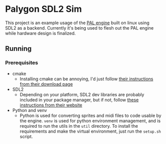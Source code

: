 # Palygon SDL2 Sim

This project is an example usage of the [PAL engine](https://github.com/benthacher/pal-engine) built on linux using SDL2 as a backend. Currently it's being used to flesh out the PAL engine while hardware design is finalized.

## Running

### Prerequisites

- cmake
    - Installing cmake can be annoying, I'd just follow [their instructions from their download page](https://cmake.org/download/)
- SDL2
    - Depending on your platform, SDL2 dev libraries are probably included in your package manager, but if not, follow [these instructions from their website](https://wiki.libsdl.org/SDL2/Installation)
- Python and venv
    - Python is used for converting sprites and midi files to code usable by the engine. `venv` is used for python environment management, and is required to run the utils in the `util` directory. To install the requirements and make the virtual environment, just run the `setup.sh` script.